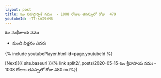 ```yaml
---
layout: post
title: ఓం సహస్రార్చిశే నమః  - 1008 రోజుల తపస్సులో రోజు  479
youtubeId: -TT-smI9rM8
---
```

 
 
 ఓం సుభీజాయ నమః  
 
 -  మంచి విత్తనం ఎవరు 
 
  
 
  
 
 
 
 
 
 


{% include youtubePlayer.html id=page.youtubeId %}
 
[Next]({{ site.baseurl }}{% link  split2/_posts/2020-05-15-ఓం శ్రీవాసాయ నమః  - 1008 రోజుల తపస్సులో రోజు  480.md%})
 
